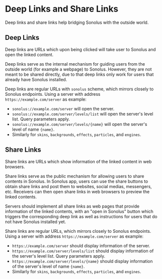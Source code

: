 # Deep Links and Share Links

Deep links and share links help bridging Sonolus with the outside world.

## Deep Links

Deep links are URLs which upon being clicked will take user to Sonolus and open the linked content.

Deep links serve as the internal mechanism for guiding users from the outside world (for example a webpage) to Sonolus. However, they are not meant to be shared directly, due to that deep links only work for users that already have Sonolus installed.

Deep links are regular URLs with `sonolus` scheme, which mirrors closely to Sonolus endpoints. Using a server with address `https://example.com/server` as example:

-   `sonolus://example.com/server` will open the server.
-   `sonolus://example.com/server/levels/list` will open the server's level list. Query parameters apply.
-   `sonolus://example.com/server/levels/{name}` will open the server's level of name `{name}`.
-   Similarly for `skins`, `backgrounds`, `effects`, `particles`, and `engines`.

## Share Links

Share links are URLs which show information of the linked content in web browsers.

Share links serve as the public mechanism for allowing users to share contents in Sonolus. In Sonolus app, users can use the share buttons to obtain share links and post them to websites, social medias, messengers, etc. Receivers can then open share links in web browsers to preview the linked contents.

Servers should implement all share links as web pages that provide information of the linked contents, with an "open in Sonolus" button which triggers the corresponding deep link as well as instructions for users that do not have Sonolus installed yet.

Share links are regular URLs, which mirrors closely to Sonolus endpoints. Using a server with address `https://example.com/server` as example:

-   `https://example.com/server` should display information of the server.
-   `https://example.com/server/levels/list` should display information of the server's level list. Query parameters apply.
-   `https://example.com/server/levels/{name}` should display information of the server's level of name `{name}`.
-   Similarly for `skins`, `backgrounds`, `effects`, `particles`, and `engines`.
